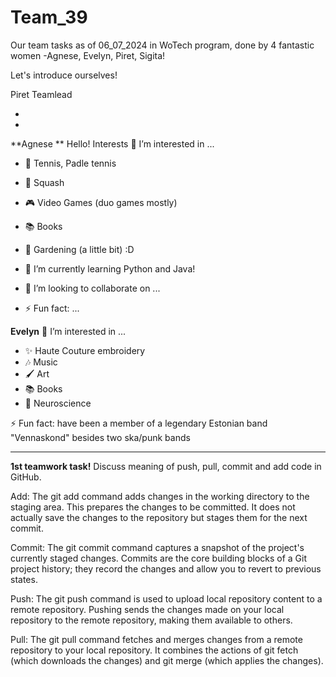 # Team_39
Our team tasks as of 06_07_2024 in WoTech program, done by 4 fantastic women -Agnese, Evelyn, Piret, Sigita! 

Let's introduce ourselves!


Piret 
Teamlead



-
-

**Agnese **
Hello! 
Interests
👀 I’m interested in ...
- 🎾 Tennis, Padle tennis
- 🎾 Squash
- 🎮 Video Games (duo games mostly)
- 📚 Books
- 🌱 Gardening (a little bit) :D


- 🌱 I’m currently learning Python and Java! 
- 💞️ I’m looking to collaborate on ...
- ⚡ Fun fact: ...

**Evelyn**
👀 I’m interested in ...

- ✨ Haute Couture embroidery
- 🎶 Music
- 🖌️ Art
- 📚 Books
- 🧠 Neuroscience

⚡ Fun fact: have been a member of a legendary Estonian band "Vennaskond" besides two ska/punk bands

***

**1st teamwork task!**
Discuss meaning of push, pull, commit and add code in GitHub.


Add: The git add command adds changes in the working directory to the staging area. This prepares the changes to be committed. It does not actually save the changes to the repository but stages them for the next commit.

Commit: The git commit command captures a snapshot of the project's currently staged changes. Commits are the core building blocks of a Git project history; they record the changes and allow you to revert to previous states.

Push: The git push command is used to upload local repository content to a remote repository. Pushing sends the changes made on your local repository to the remote repository, making them available to others.

Pull: The git pull command fetches and merges changes from a remote repository to your local repository. It combines the actions of git fetch (which downloads the changes) and git merge (which applies the changes).

